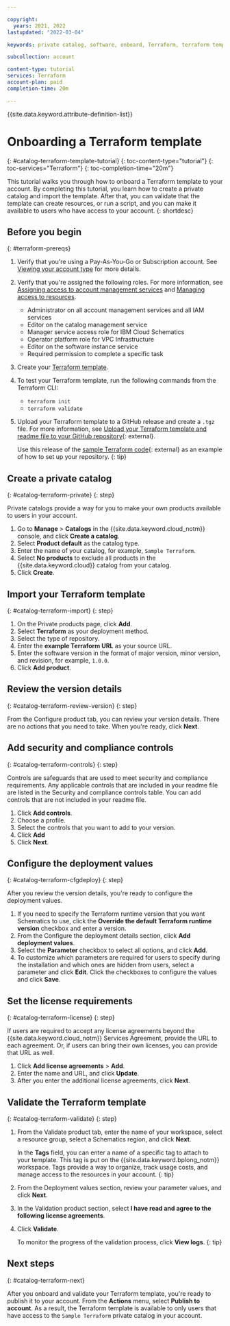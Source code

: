 ```yaml
---

copyright:
  years: 2021, 2022
lastupdated: "2022-03-04"

keywords: private catalog, software, onboard, Terraform, terraform template

subcollection: account

content-type: tutorial
services: Terraform
account-plan: paid 
completion-time: 20m

---
```


{{site.data.keyword.attribute-definition-list}}

# Onboarding a Terraform template
{: #catalog-terraform-template-tutorial}
{: toc-content-type="tutorial"} 
{: toc-services="Terraform"}
{: toc-completion-time="20m"} 

This tutorial walks you through how to onboard a Terraform template to your account. By completing this tutorial, you learn how to create a private catalog and import the template. After that, you can validate that the template can create resources, or run a script, and you can make it available to users who have access to your account.
{: shortdesc}

## Before you begin
{: #terraform-prereqs}

1. Verify that you're using a Pay-As-You-Go or Subscription account. See [Viewing your account type](https://cloud.ibm.com/docs/account?topic=account-account_settings#view-acct-type) for more details.
1. Verify that you're assigned the following roles. For more information, see [Assigning access to account management services](https://cloud.ibm.com/docs/account?topic=account-account-services) and [Managing access to resources](https://cloud.ibm.com/docs/account?topic=account-assign-access-resources).

   * Administrator on all account management services and all IAM services
   * Editor on the catalog management service
   * Manager service access role for IBM Cloud Schematics
   * Operator platform role for VPC Infrastructure
   * Editor on the software instance service
   * Required permission to complete a specific task 
   
1. Create your [Terraform template](https://cloud.ibm.com/docs/schematics?topic=schematics-create-tf-config).
1. To test your Terraform template, run the following commands from the Terraform CLI:

   * `terraform init`
   * `terraform validate`
   
1. Upload your Terraform template to a GitHub release and create a `.tgz` file. For more information, see [Upload your Terraform template and readme file to your GitHub repository](https://github.com/IBM-Cloud/isv-vsi-product-deploy-sample/tree/main#upload-your-terraform-template-to-a-github-release){: external}.

   Use this release of the [sample Terraform code](https://github.com/IBM-Cloud/isv-vsi-product-deploy-sample/releases/tag/v1.0 ){: external} as an example of how to set up your repository.
   {: tip} 

## Create a private catalog
{: #catalog-terraform-private}
{: step}

Private catalogs provide a way for you to make your own products available to users in your account. 

1. Go to **Manage** > **Catalogs** in the {{site.data.keyword.cloud_notm}} console, and click **Create a catalog**. 
1. Select **Product default** as the catalog type. 
1. Enter the name of your catalog, for example, `Sample Terraform`.
1. Select **No products** to exclude all products in the {{site.data.keyword.cloud}} catalog from your catalog.
1. Click **Create**.

## Import your Terraform template
{: #catalog-terraform-import}
{: step}

1. On the Private products page, click **Add**.
1. Select **Terraform** as your deployment method. 
1. Select the type of repository.
1. Enter the **example Terraform URL** as your source URL. 
1. Enter the software version in the format of major version, minor version, and revision, for example, `1.0.0`.
1. Click **Add product**.

## Review the version details
{: #catalog-terraform-review-version}
{: step}

From the Configure product tab, you can review your version details. There are no actions that you need to take. When you're ready, click **Next**.

## Add security and compliance controls
{: #catalog-terraform-controls}
{: step}

Controls are safeguards that are used to meet security and compliance requirements. Any applicable controls that are included in your readme file are listed in the Security and compliance controls table. You can add controls that are not included in your readme file. 

1. Click **Add controls**. 
1. Choose a profile. 
1. Select the controls that you want to add to your version. 
1. Click **Add** 
1. Click **Next**.

## Configure the deployment values
{: #catalog-terraform-cfgdeploy}
{: step}

After you review the version details, you're ready to configure the deployment values. 

1. If you need to specify the Terraform runtime version that you want Schematics to use, click the **Override the default Terraform runtime version** checkbox and enter a version.
1. From the Configure the deployment details section, click **Add deployment values**. 
1. Select the **Parameter** checkbox to select all options, and click **Add**.
1. To customize which parameters are required for users to specify during the installation and which ones are hidden from users, select a parameter and click **Edit**. Click the checkboxes to configure the values and click **Save**.

## Set the license requirements
{: #catalog-terraform-license}
{: step}

If users are required to accept any license agreements beyond the {{site.data.keyword.cloud_notm}} Services Agreement, provide the URL to each agreement. Or, if users can bring their own licenses, you can provide that URL as well.  

1. Click **Add license agreements** > **Add**. 
2. Enter the name and URL, and click **Update**.
3. After you enter the additional license agreements, click **Next**.

## Validate the Terraform template
{: #catalog-terraform-validate}
{: step}

1. From the Validate product tab, enter the name of your workspace, select a resource group, select a Schematics region, and click **Next**.

   In the **Tags** field, you can enter a name of a specific tag to attach to your template. This tag is put on the {{site.data.keyword.bplong_notm}} workspace. Tags provide a way to organize, track usage costs, and manage access to the resources in your account. 
   {: tip}
   
1. From the Deployment values section, review your parameter values, and click **Next**.
1. In the Validation product section, select **I have read and agree to the following license agreements**.
1. Click **Validate**.

   To monitor the progress of the validation process, click **View logs**. 
   {: tip}

## Next steps
{: #catalog-terraform-next}

After you onboard and validate your Terraform template, you're ready to publish it to your account. From the **Actions** menu, select **Publish to account**. As a result, the Terraform template is available to only users that have access to the `Sample Terraform` private catalog in your account.




